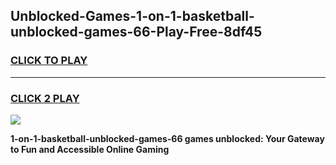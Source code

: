 
## Unblocked-Games-1-on-1-basketball-unblocked-games-66-Play-Free-8df45
<h3>
<a href="https://premium76.site?title=1-on-1-basketball-unblocked-games-66&ref=20A">CLICK TO PLAY</a></h3>
<hr>

<h3>
<a href="https://premium76.site?title=1-on-1-basketball-unblocked-games-66&ref=20A">CLICK 2 PLAY</a>
  
</h3>

<a href="https://premium76.site?title=1-on-1-basketball-unblocked-games-66&ref=20A"><img src="https://clearcache.store/games.png"></a>


**1-on-1-basketball-unblocked-games-66 games unblocked: Your Gateway to Fun and Accessible Online Gaming**

